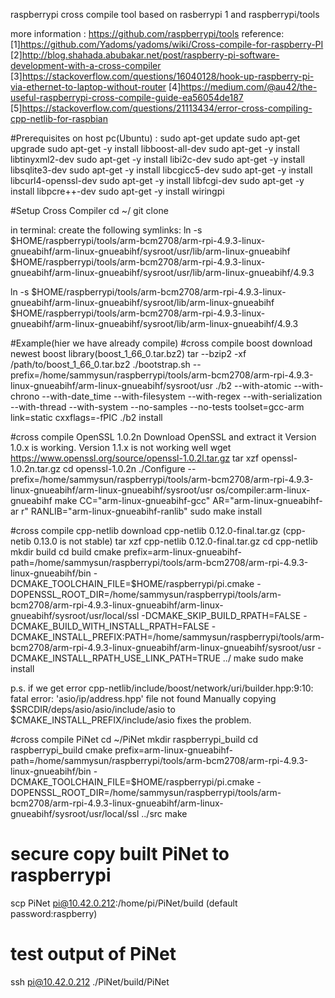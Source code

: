 raspberrypi cross compile tool based on rasberrypi 1 and raspberrypi/tools 

more information : https://github.com/raspberrypi/tools
reference:
[1]https://github.com/Yadoms/yadoms/wiki/Cross-compile-for-raspberry-PI
[2]http://blog.shahada.abubakar.net/post/raspberry-pi-software-development-with-a-cross-compiler
[3]https://stackoverflow.com/questions/16040128/hook-up-raspberry-pi-via-ethernet-to-laptop-without-router
[4]https://medium.com/@au42/the-useful-raspberrypi-cross-compile-guide-ea56054de187
[5]https://stackoverflow.com/questions/21113434/error-cross-compiling-cpp-netlib-for-raspbian

#Prerequisites
on host pc(Ubuntu) : 
    sudo apt-get update
    sudo apt-get upgrade
    sudo apt-get -y install libboost-all-dev
    sudo apt-get -y install libtinyxml2-dev
    sudo apt-get -y install libi2c-dev
    sudo apt-get -y install libsqlite3-dev
    sudo apt-get -y install libcgicc5-dev
    sudo apt-get -y install libcurl4-openssl-dev
    sudo apt-get -y install libfcgi-dev
    sudo apt-get -y install libpcre++-dev
    sudo apt-get -y install wiringpi

#Setup Cross Compiler
cd ~/
git clone 

in terminal: create the following symlinks:
ln -s $HOME/raspberrypi/tools/arm-bcm2708/arm-rpi-4.9.3-linux-gnueabihf/arm-linux-gnueabihf/sysroot/usr/lib/arm-linux-gnueabihf $HOME/raspberrypi/tools/arm-bcm2708/arm-rpi-4.9.3-linux-gnueabihf/arm-linux-gnueabihf/sysroot/usr/lib/arm-linux-gnueabihf/4.9.3

ln -s $HOME/raspberrypi/tools/arm-bcm2708/arm-rpi-4.9.3-linux-gnueabihf/arm-linux-gnueabihf/sysroot/lib/arm-linux-gnueabihf $HOME/raspberrypi/tools/arm-bcm2708/arm-rpi-4.9.3-linux-gnueabihf/arm-linux-gnueabihf/sysroot/lib/arm-linux-gnueabihf/4.9.3

#Example(hier we have already compile)
#cross compile boost
download newest boost library(boost_1_66_0.tar.bz2)
tar --bzip2 -xf /path/to/boost_1_66_0.tar.bz2
./bootstrap.sh --prefix=/home/sammysun/raspberrypi/tools/arm-bcm2708/arm-rpi-4.9.3-linux-gnueabihf/arm-linux-gnueabihf/sysroot/usr
./b2 --with-atomic --with-chrono --with-date_time --with-filesystem --with-regex --with-serialization --with-thread --with-system --no-samples --no-tests toolset=gcc-arm link=static cxxflags=-fPIC
./b2 install

#cross compile OpenSSL 1.0.2n
Download OpenSSL and extract it
    Version 1.0.x is working.
    Version 1.1.x is not working well
wget https://www.openssl.org/source/openssl-1.0.2l.tar.gz
tar xzf openssl-1.0.2n.tar.gz
cd openssl-1.0.2n
./Configure --prefix=/home/sammysun/raspberrypi/tools/arm-bcm2708/arm-rpi-4.9.3-linux-gnueabihf/arm-linux-gnueabihf/sysroot/usr os/compiler:arm-linux-gnueabihf
make CC="arm-linux-gnueabihf-gcc" AR="arm-linux-gnueabihf-ar r" RANLIB="arm-linux-gnueabihf-ranlib"
sudo make install

#cross compile cpp-netlib
download cpp-netlib 0.12.0-final.tar.gz (cpp-netib 0.13.0 is not stable)
tar xzf cpp-netlib 0.12.0-final.tar.gz
cd cpp-netlib
mkdir build
cd build
cmake prefix=arm-linux-gnueabihf- path=/home/sammysun/raspberrypi/tools/arm-bcm2708/arm-rpi-4.9.3-linux-gnueabihf/bin -DCMAKE_TOOLCHAIN_FILE=$HOME/raspberrypi/pi.cmake -DOPENSSL_ROOT_DIR=/home/sammysun/raspberrypi/tools/arm-bcm2708/arm-rpi-4.9.3-linux-gnueabihf/arm-linux-gnueabihf/sysroot/usr/local/ssl -DCMAKE_SKIP_BUILD_RPATH=FALSE -DCMAKE_BUILD_WITH_INSTALL_RPATH=FALSE -DCMAKE_INSTALL_PREFIX:PATH=/home/sammysun/raspberrypi/tools/arm-bcm2708/arm-rpi-4.9.3-linux-gnueabihf/arm-linux-gnueabihf/sysroot/usr -DCMAKE_INSTALL_RPATH_USE_LINK_PATH=TRUE ../
make
sudo make install

p.s. if we get error cpp-netlib/include/boost/network/uri/builder.hpp:9:10: fatal error: 'asio/ip/address.hpp' file not found
Manually copying $SRCDIR/deps/asio/asio/include/asio to $CMAKE_INSTALL_PREFIX/include/asio fixes the problem.

#cross compile PiNet
cd ~/PiNet
mkdir raspberrypi_build
cd raspberrypi_build
cmake prefix=arm-linux-gnueabihf- path=/home/sammysun/raspberrypi/tools/arm-bcm2708/arm-rpi-4.9.3-linux-gnueabihf/bin -DCMAKE_TOOLCHAIN_FILE=$HOME/raspberrypi/pi.cmake -DOPENSSL_ROOT_DIR=/home/sammysun/raspberrypi/tools/arm-bcm2708/arm-rpi-4.9.3-linux-gnueabihf/arm-linux-gnueabihf/sysroot/usr/local/ssl ../src
make

# secure copy built PiNet to raspberrypi 
scp PiNet pi@10.42.0.212:/home/pi/PiNet/build
(default password:raspberry)
# test output of PiNet
ssh pi@10.42.0.212 ./PiNet/build/PiNet

